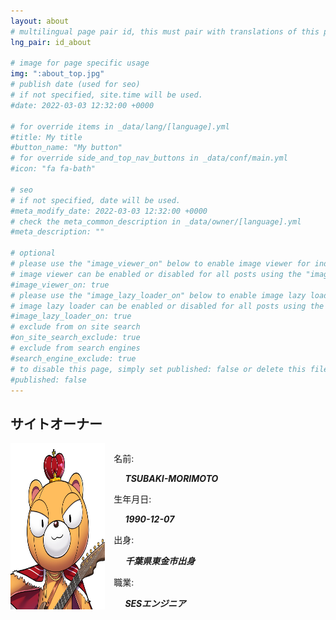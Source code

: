 ```yaml
---
layout: about
# multilingual page pair id, this must pair with translations of this page. (This name must be unique)
lng_pair: id_about

# image for page specific usage
img: ":about_top.jpg"
# publish date (used for seo)
# if not specified, site.time will be used.
#date: 2022-03-03 12:32:00 +0000

# for override items in _data/lang/[language].yml
#title: My title
#button_name: "My button"
# for override side_and_top_nav_buttons in _data/conf/main.yml
#icon: "fa fa-bath"

# seo
# if not specified, date will be used.
#meta_modify_date: 2022-03-03 12:32:00 +0000
# check the meta_common_description in _data/owner/[language].yml
#meta_description: ""

# optional
# please use the "image_viewer_on" below to enable image viewer for individual pages or posts (_posts/ or [language]/_posts folders).
# image viewer can be enabled or disabled for all posts using the "image_viewer_posts: true" setting in _data/conf/main.yml.
#image_viewer_on: true
# please use the "image_lazy_loader_on" below to enable image lazy loader for individual pages or posts (_posts/ or [language]/_posts folders).
# image lazy loader can be enabled or disabled for all posts using the "image_lazy_loader_posts: true" setting in _data/conf/main.yml.
#image_lazy_loader_on: true
# exclude from on site search
#on_site_search_exclude: true
# exclude from search engines
#search_engine_exclude: true
# to disable this page, simply set published: false or delete this file
#published: false
---
```


<!--
{%- comment -%} Please delete below and place your page content here {%- endcomment -%}

{%- comment -%}
{%- include util/auto-content-generator.liquid -%}
{{ website_info_text_first }}
テスト文章
{{ website_info_text_second }}
{%- endcomment -%}
-->

<!--プロフィールレイアウト-->
<style>
.flex{
    display: flex;
    justify-content: start;
}
.flex>img{
    width: 30%;
}
.profile{
margin: 0 0 0 1em;
}
.profile>h5{
margin: 0 0 0 1em;
}
.profile>h5{
margin: 0 0 0 1.3em;
}

</style>

<h2>サイトオーナー</h2>
  <!-- 自己紹介テンプレート
  ### Name:
  ## ユーザー名
  -->

<div class="flex">
<!--プロフィール写真をUPする　サイズは50x50px-->

<!--![](/assets/img/about/about.jpg)-->
<img src="/assets/img/about/about.jpg" alt="プロフィール">

<div class="profile">
<!-- 自己紹介テンプレート-->

<p> 名前:</p>
<h5> TSUBAKI-MORIMOTO</h5>
<p> 生年月日:</p>
<h5> 1990-12-07</h5>
<p> 出身:</p>
<h5> 千葉県東金市出身</h5>
<p> 職業:</p>
<h5> SESエンジニア</h5>

</div>
</div>

<!-- 自己紹介テンプレート Memberが追加されたらコメントアウトの中を追加
<h2>Site Member</h1>

<div class="flex">

<img src="/assets/img/about/about.jpg" alt="プロフィール">

<div class="profile">

<p> Nname:</p>
<h5> TSUBAKI-MORIMOTO</h5>
<p> birth:</p>
<h5> 1990-12-07</h5>
<p> Birthplace:</p>
<h5> Togane City Chiba Japan</h5>
<p> title:</p>
<h5> SES Engineer</h5>

</div>
</div>
  -->
